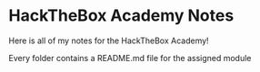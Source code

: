 # HackTheBox Academy Notes

Here is all of my notes for the HackTheBox Academy!

Every folder contains a README.md file for the assigned module
